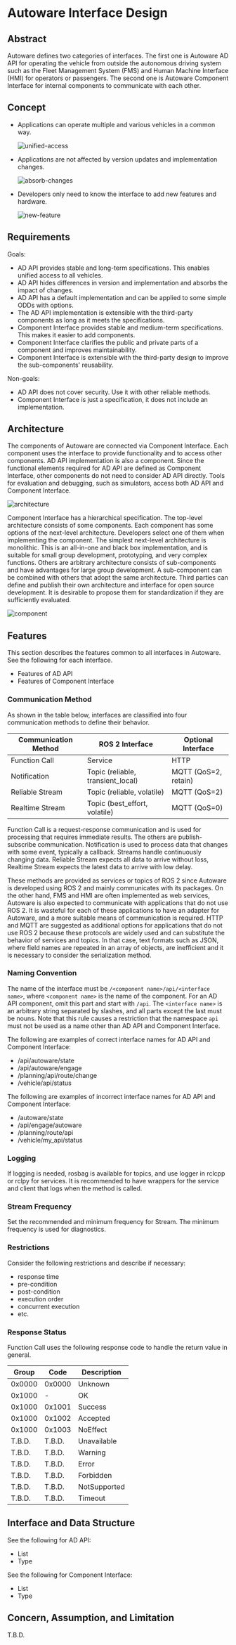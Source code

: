 # Autoware Interface Design

## Abstract

Autoware defines two categories of interfaces. The first one is Autoware AD API for operating the vehicle from outside the autonomous driving system such as the Fleet Management System (FMS) and Human Machine Interface (HMI) for operators or passengers. The second one is Autoware Component Interface for internal components to communicate with each other.

## Concept

- Applications can operate multiple and various vehicles in a common way.

  ![unified-access](./images/unified-access.drawio.svg)

- Applications are not affected by version updates and implementation changes.

  ![absorb-changes](./images/absorb-changes.drawio.svg)

- Developers only need to know the interface to add new features and hardware.

  ![new-feature](./images/new-feature.drawio.svg)

## Requirements

Goals:

- AD API provides stable and long-term specifications. This enables unified access to all vehicles.
- AD API hides differences in version and implementation and absorbs the impact of changes.
- AD API has a default implementation and can be applied to some simple ODDs with options.
- The AD API implementation is extensible with the third-party components as long as it meets the specifications.
- Component Interface provides stable and medium-term specifications. This makes it easier to add components.
- Component Interface clarifies the public and private parts of a component and improves maintainability.
- Component Interface is extensible with the third-party design to improve the sub-components' reusability.

Non-goals:

- AD API does not cover security. Use it with other reliable methods.
- Component Interface is just a specification, it does not include an implementation.

## Architecture

The components of Autoware are connected via Component Interface.
Each component uses the interface to provide functionality and to access other components.
AD API implementation is also a component.
Since the functional elements required for AD API are defined as Component Interface, other components do not need to consider AD API directly.
Tools for evaluation and debugging, such as simulators, access both AD API and Component Interface.

![architecture](./images/architecture.drawio.svg)

Component Interface has a hierarchical specification.
The top-level architecture consists of some components. Each component has some options of the next-level architecture.
Developers select one of them when implementing the component. The simplest next-level architecture is monolithic.
This is an all-in-one and black box implementation, and is suitable for small group development, prototyping, and very complex functions.
Others are arbitrary architecture consists of sub-components and have advantages for large group development.
A sub-component can be combined with others that adopt the same architecture.
Third parties can define and publish their own architecture and interface for open source development.
It is desirable to propose them for standardization if they are sufficiently evaluated.

![component](./images/hierarchy.drawio.svg)

## Features

This section describes the features common to all interfaces in Autoware. See the following for each interface.

- Features of AD API
- Features of Component Interface

### Communication Method

As shown in the table below, interfaces are classified into four communication methods to define their behavior.

| Communication Method | ROS 2 Interface                   | Optional Interface   |
| -------------------- | --------------------------------- | -------------------- |
| Function Call        | Service                           | HTTP                 |
| Notification         | Topic (reliable, transient_local) | MQTT (QoS=2, retain) |
| Reliable Stream      | Topic (reliable, volatile)        | MQTT (QoS=2)         |
| Realtime Stream      | Topic (best_effort, volatile)     | MQTT (QoS=0)         |

Function Call is a request-response communication and is used for processing that requires immediate results. The others are publish-subscribe communication.
Notification is used to process data that changes with some event, typically a callback. Streams handle continuously changing data.
Reliable Stream expects all data to arrive without loss, Realtime Stream expects the latest data to arrive with low delay.

These methods are provided as services or topics of ROS 2 since Autoware is developed using ROS 2 and mainly communicates with its packages.
On the other hand, FMS and HMI are often implemented as web services, Autoware is also expected to communicate with applications that do not use ROS 2.
It is wasteful for each of these applications to have an adapter for Autoware, and a more suitable means of communication is required.
HTTP and MQTT are suggested as additional options for applications that do not use ROS 2 because these protocols are widely used and can substitute the behavior of services and topics. In that case, text formats such as JSON, where field names are repeated in an array of objects, are inefficient and it is necessary to consider the serialization method.

### Naming Convention

The name of the interface must be `/<component name>/api/<interface name>`,
where `<component name>` is the name of the component. For an AD API component, omit this part and start with `/api`.
The `<interface name>` is an arbitrary string separated by slashes, and all parts except the last must be nouns.
Note that this rule causes a restriction that the namespace `api` must not be used as a name other than AD API and Component Interface.

The following are examples of correct interface names for AD API and Component Interface:

- /api/autoware/state
- /api/autoware/engage
- /planning/api/route/change
- /vehicle/api/status

The following are examples of incorrect interface names for AD API and Component Interface:

- /autoware/state
- /api/engage/autoware
- /planning/route/api
- /vehicle/my_api/status

### Logging

If logging is needed, rosbag is available for topics, and use logger in rclcpp or rclpy for services.
It is recommended to have wrappers for the service and client that logs when the method is called.

### Stream Frequency

Set the recommended and minimum frequency for Stream. The minimum frequency is used for diagnostics.

### Restrictions

Consider the following restrictions and describe if necessary:

- response time
- pre-condition
- post-condition
- execution order
- concurrent execution
- etc.

### Response Status

Function Call uses the following response code to handle the return value in general.

| Group  | Code   | Description  |
| ------ | ------ | ------------ |
| 0x0000 | 0x0000 | Unknown      |
| 0x1000 | -      | OK           |
| 0x1000 | 0x1001 | Success      |
| 0x1000 | 0x1002 | Accepted     |
| 0x1000 | 0x1003 | NoEffect     |
| T.B.D. | T.B.D. | Unavailable  |
| T.B.D. | T.B.D. | Warning      |
| T.B.D. | T.B.D. | Error        |
| T.B.D. | T.B.D. | Forbidden    |
| T.B.D. | T.B.D. | NotSupported |
| T.B.D. | T.B.D. | Timeout      |

## Interface and Data Structure

See the following for AD API:

- List
- Type

See the following for Component Interface:

- List
- Type

## Concern, Assumption, and Limitation

T.B.D.
